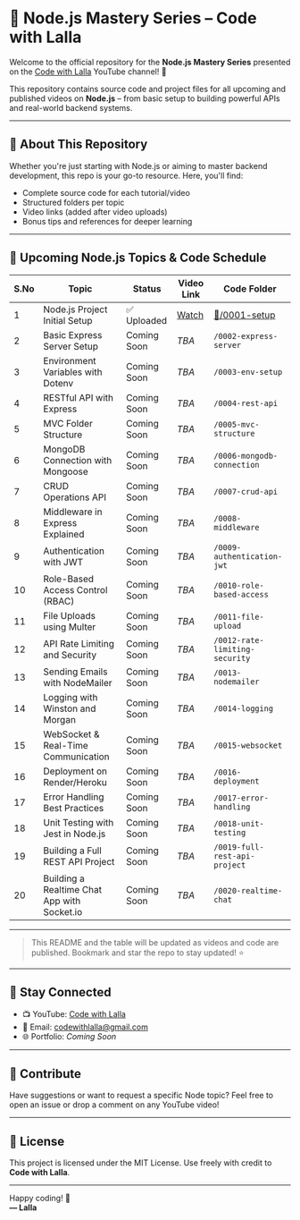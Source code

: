 # 🚀 Node.js Mastery Series – Code with Lalla

Welcome to the official repository for the **Node.js Mastery Series** presented on the [Code with Lalla](https://www.youtube.com/@CodeWithLalla) YouTube channel! 🎥

This repository contains source code and project files for all upcoming and published videos on **Node.js** – from basic setup to building powerful APIs and real-world backend systems.

---

## 📌 About This Repository

Whether you're just starting with Node.js or aiming to master backend development, this repo is your go-to resource. Here, you'll find:

- Complete source code for each tutorial/video
- Structured folders per topic
- Video links (added after video uploads)
- Bonus tips and references for deeper learning

---

## 📅 Upcoming Node.js Topics & Code Schedule

| S.No | Topic                                        | Status        | Video Link      | Code Folder                      |
|------|----------------------------------------------|---------------|-----------------|----------------------------------|
| 1    | Node.js Project Initial Setup                | ✅ Uploaded    | [Watch](https://www.youtube.com/shorts/vZJgUUU3QJE)      | [🔗/0001-setup](https://github.com/codewithlalla/Node/tree/main/0001-init)   |
| 2    | Basic Express Server Setup                   | Coming Soon   | _TBA_           | `/0002-express-server`           |
| 3    | Environment Variables with Dotenv            | Coming Soon   | _TBA_           | `/0003-env-setup`                |
| 4    | RESTful API with Express                     | Coming Soon   | _TBA_           | `/0004-rest-api`                 |
| 5    | MVC Folder Structure                         | Coming Soon   | _TBA_           | `/0005-mvc-structure`            |
| 6    | MongoDB Connection with Mongoose             | Coming Soon   | _TBA_           | `/0006-mongodb-connection`       |
| 7    | CRUD Operations API                          | Coming Soon   | _TBA_           | `/0007-crud-api`                 |
| 8    | Middleware in Express Explained              | Coming Soon   | _TBA_           | `/0008-middleware`               |
| 9    | Authentication with JWT                      | Coming Soon   | _TBA_           | `/0009-authentication-jwt`       |
| 10   | Role-Based Access Control (RBAC)              | Coming Soon   | _TBA_           | `/0010-role-based-access`        |
| 11   | File Uploads using Multer                     | Coming Soon   | _TBA_           | `/0011-file-upload`              |
| 12   | API Rate Limiting and Security                | Coming Soon   | _TBA_           | `/0012-rate-limiting-security`   |
| 13   | Sending Emails with NodeMailer               | Coming Soon   | _TBA_           | `/0013-nodemailer`               |
| 14   | Logging with Winston and Morgan              | Coming Soon   | _TBA_           | `/0014-logging`                  |
| 15   | WebSocket & Real-Time Communication           | Coming Soon   | _TBA_           | `/0015-websocket`                |
| 16   | Deployment on Render/Heroku                  | Coming Soon   | _TBA_           | `/0016-deployment`               |
| 17   | Error Handling Best Practices                | Coming Soon   | _TBA_           | `/0017-error-handling`           |
| 18   | Unit Testing with Jest in Node.js            | Coming Soon   | _TBA_           | `/0018-unit-testing`             |
| 19   | Building a Full REST API Project             | Coming Soon   | _TBA_           | `/0019-full-rest-api-project`    |
| 20   | Building a Realtime Chat App with Socket.io  | Coming Soon   | _TBA_           | `/0020-realtime-chat`            |




---

> This README and the table will be updated as videos and code are published. Bookmark and star the repo to stay updated! ⭐

---

## 🔗 Stay Connected

- 📺 YouTube: [Code with Lalla](https://www.youtube.com/@CodeWithLalla)
- 📧 Email: codewithlalla@gmail.com
- 🌐 Portfolio: _Coming Soon_

---

## 🤝 Contribute

Have suggestions or want to request a specific Node topic? Feel free to open an issue or drop a comment on any YouTube video!

---

## 📜 License

This project is licensed under the MIT License. Use freely with credit to **Code with Lalla**.

---

Happy coding! 🚀  
**— Lalla**
